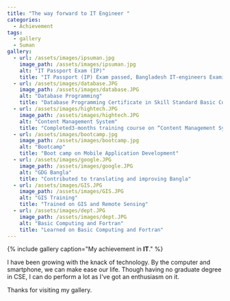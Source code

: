```yaml
---
title: "The way forward to IT Engineer "
categories:
  - Achievement
tags:
  - gallery
  - Suman
gallery:
  - url: /assets/images/ipsuman.jpg
    image_path: /assets/images/ipsuman.jpg
    alt: "IT Passport Exam (IP)"
    title: "IT Passport (IP) Exam passed, Bangladesh IT-engineers Examination Center (BD-ITEC)"
  - url: /assets/images/database.JPG
    image_path: /assets/images/database.JPG
    alt: "Database Programming"
    title: "Database Programming Certificate in Skill Standard Basic Course Examination"
  - url: /assets/images/hightech.JPG
    image_path: /assets/images/hightech.JPG
    alt: "Content Management System"
    title: "Completed3-months training course on “Content Management System with Wordpress” "
  - url: /assets/images/bootcamp.jpg
    image_path: /assets/images/bootcamp.jpg
    alt: "Bootcamp"
    title: "Boot camp on Mobile Application Development"
  - url: /assets/images/google.JPG
    image_path: /assets/images/google.JPG
    alt: "GDG Bangla"
    title: "Contributed to translating and improving Bangla"
  - url: /assets/images/GIS.JPG
    image_path: /assets/images/GIS.JPG
    alt: "GIS Training"
    title: "Trained on GIS and Remote Sensing"
  - url: /assets/images/dept.JPG
    image_path: /assets/images/dept.JPG
    alt: "Basic Computing and Fortran"
    title: "Learned on Basic Computing and Fortran"
---
```

{% include gallery caption="My achievement in **IT**." %}

I have been growing with the knack of technology. By the computer and smartphone, we can make ease our life. Though having no graduate degree in CSE, I can do perform a lot as I've got an enthusiasm on it.

Thanks for visiting my gallery. 
